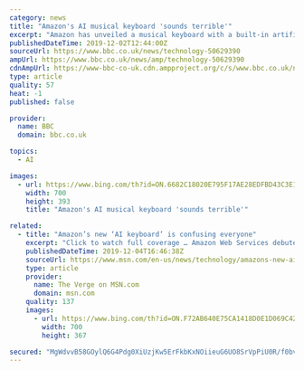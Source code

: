 ```yaml
---
category: news
title: "Amazon's AI musical keyboard 'sounds terrible'"
excerpt: "Amazon has unveiled a musical keyboard with a built-in artificial intelligence (AI) composer. The AWS DeepComposer is a two-octave, 32-key keyboard that can connect to computers via a USB cable. Users can play a short tune, or use a pre-recorded one, ask the keyboard to embellish it in one of four styles - jazz, classical, rock or pop - and ..."
publishedDateTime: 2019-12-02T12:44:00Z
sourceUrl: https://www.bbc.co.uk/news/technology-50629390
ampUrl: https://www.bbc.co.uk/news/amp/technology-50629390
cdnAmpUrl: https://www-bbc-co-uk.cdn.ampproject.org/c/s/www.bbc.co.uk/news/amp/technology-50629390
type: article
quality: 57
heat: -1
published: false

provider:
  name: BBC
  domain: bbc.co.uk

topics:
  - AI

images:
  - url: https://www.bing.com/th?id=ON.6682C18020E795F17AE28EDFBD43C3E1
    width: 700
    height: 393
    title: "Amazon's AI musical keyboard 'sounds terrible'"

related:
  - title: "Amazon’s new ‘AI keyboard’ is confusing everyone"
    excerpt: "Click to watch full coverage … Amazon Web Services debuted a keyboard called DeepComposer this week, claiming it’s “the world’s first musical keyboard powered by generative AI.” It has 32 keys, costs $99, and connects to a software interface that uses the cloud to generate music based on what you play. It’s been unclear who this is ..."
    publishedDateTime: 2019-12-04T16:46:38Z
    sourceUrl: https://www.msn.com/en-us/news/technology/amazons-new-ai-keyboard-is-confusing-everyone/ar-BBXKFNK
    type: article
    provider:
      name: The Verge on MSN.com
      domain: msn.com
    quality: 137
    images:
      - url: https://www.bing.com/th?id=ON.F72AB640E75CA1418D0E1D069C428779
        width: 700
        height: 367

secured: "MgWdvvB58GOylQ6G4Pdg0XiUzjKw5ErFkbKxNOiieuG6UO8SrVpPiU0R/f0bvVxd293LP/VJTgqT+/mOZ4Zn7iX6NsAkiimiPmLr3tX1aTloMW7Z3HjDhd0a+IMkzGwep6fVtog8bw7PolKZjjHrN+lD+QHbyw8efKRtWnw45XzjcI88EJKlZe8RuSMBIe4fro1fs+pn5Jdc6p2wwZGhshkdqqGqM3ILgb39RNXVnxxbR++f+yDrQdCBqUcdoDV1Sm8D9ij/rDhVzTaeuTYq/A==;rg+65ATRkThWJ4gOzgMTNg=="
---
```



